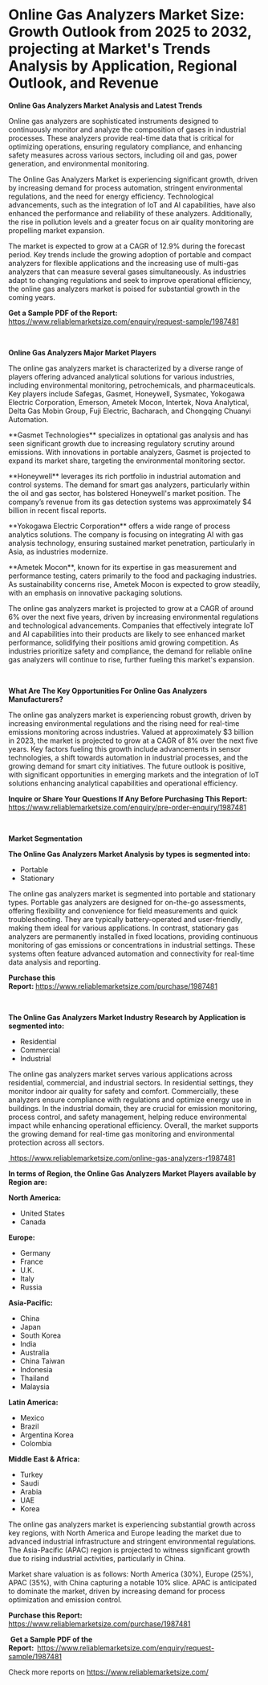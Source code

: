 <p><h1>Online Gas Analyzers Market Size: Growth Outlook from 2025 to 2032, projecting at Market's Trends Analysis by Application, Regional Outlook, and Revenue</h1></p><p><strong>Online Gas Analyzers Market Analysis and Latest Trends</strong></p>
<p><p>Online gas analyzers are sophisticated instruments designed to continuously monitor and analyze the composition of gases in industrial processes. These analyzers provide real-time data that is critical for optimizing operations, ensuring regulatory compliance, and enhancing safety measures across various sectors, including oil and gas, power generation, and environmental monitoring.</p><p>The Online Gas Analyzers Market is experiencing significant growth, driven by increasing demand for process automation, stringent environmental regulations, and the need for energy efficiency. Technological advancements, such as the integration of IoT and AI capabilities, have also enhanced the performance and reliability of these analyzers. Additionally, the rise in pollution levels and a greater focus on air quality monitoring are propelling market expansion.</p><p>The market is expected to grow at a CAGR of 12.9% during the forecast period. Key trends include the growing adoption of portable and compact analyzers for flexible applications and the increasing use of multi-gas analyzers that can measure several gases simultaneously. As industries adapt to changing regulations and seek to improve operational efficiency, the online gas analyzers market is poised for substantial growth in the coming years.</p></p>
<p><strong>Get a Sample PDF of the Report:&nbsp;</strong> <a href="https://www.reliablemarketsize.com/enquiry/request-sample/1987481?utm_campaign=2884&utm_medium=2&utm_source=Github&utm_content=ia&utm_term=28022025&utm_id=online-gas-analyzers">https://www.reliablemarketsize.com/enquiry/request-sample/1987481</a></p>
<p>&nbsp;</p>
<p><strong>Online Gas Analyzers Major Market Players</strong></p>
<p><p>The online gas analyzers market is characterized by a diverse range of players offering advanced analytical solutions for various industries, including environmental monitoring, petrochemicals, and pharmaceuticals. Key players include Safegas, Gasmet, Honeywell, Sysmatec, Yokogawa Electric Corporation, Emerson, Ametek Mocon, Intertek, Nova Analytical, Delta Gas Mobin Group, Fuji Electric, Bacharach, and Chongqing Chuanyi Automation.</p><p>**Gasmet Technologies** specializes in optational gas analysis and has seen significant growth due to increasing regulatory scrutiny around emissions. With innovations in portable analyzers, Gasmet is projected to expand its market share, targeting the environmental monitoring sector.</p><p>**Honeywell** leverages its rich portfolio in industrial automation and control systems. The demand for smart gas analyzers, particularly within the oil and gas sector, has bolstered Honeywell's market position. The company’s revenue from its gas detection systems was approximately $4 billion in recent fiscal reports.</p><p>**Yokogawa Electric Corporation** offers a wide range of process analytics solutions. The company is focusing on integrating AI with gas analysis technology, ensuring sustained market penetration, particularly in Asia, as industries modernize.</p><p>**Ametek Mocon**, known for its expertise in gas measurement and performance testing, caters primarily to the food and packaging industries. As sustainability concerns rise, Ametek Mocon is expected to grow steadily, with an emphasis on innovative packaging solutions.</p><p>The online gas analyzers market is projected to grow at a CAGR of around 6% over the next five years, driven by increasing environmental regulations and technological advancements. Companies that effectively integrate IoT and AI capabilities into their products are likely to see enhanced market performance, solidifying their positions amid growing competition. As industries prioritize safety and compliance, the demand for reliable online gas analyzers will continue to rise, further fueling this market's expansion.</p></p>
<p>&nbsp;</p>
<p><strong>What Are The Key Opportunities For Online Gas Analyzers Manufacturers?</strong></p>
<p><p>The online gas analyzers market is experiencing robust growth, driven by increasing environmental regulations and the rising need for real-time emissions monitoring across industries. Valued at approximately $3 billion in 2023, the market is projected to grow at a CAGR of 8% over the next five years. Key factors fueling this growth include advancements in sensor technologies, a shift towards automation in industrial processes, and the growing demand for smart city initiatives. The future outlook is positive, with significant opportunities in emerging markets and the integration of IoT solutions enhancing analytical capabilities and operational efficiency.</p></p>
<p><strong>Inquire or Share Your Questions If Any Before Purchasing This Report:</strong> <a href="https://www.reliablemarketsize.com/enquiry/pre-order-enquiry/1987481?utm_campaign=2884&utm_medium=2&utm_source=Github&utm_content=ia&utm_term=28022025&utm_id=online-gas-analyzers">https://www.reliablemarketsize.com/enquiry/pre-order-enquiry/1987481</a></p>
<p>&nbsp;</p>
<p><strong>Market Segmentation</strong></p>
<p><strong>The Online Gas Analyzers Market Analysis by types is segmented into:</strong></p>
<p><ul><li>Portable</li><li>Stationary</li></ul></p>
<p><p>The online gas analyzers market is segmented into portable and stationary types. Portable gas analyzers are designed for on-the-go assessments, offering flexibility and convenience for field measurements and quick troubleshooting. They are typically battery-operated and user-friendly, making them ideal for various applications. In contrast, stationary gas analyzers are permanently installed in fixed locations, providing continuous monitoring of gas emissions or concentrations in industrial settings. These systems often feature advanced automation and connectivity for real-time data analysis and reporting.</p></p>
<p><strong>Purchase this Report:&nbsp;</strong><a href="https://www.reliablemarketsize.com/purchase/1987481?utm_campaign=2884&utm_medium=2&utm_source=Github&utm_content=ia&utm_term=28022025&utm_id=online-gas-analyzers">https://www.reliablemarketsize.com/purchase/1987481</a></p>
<p>&nbsp;</p>
<p><strong>The Online Gas Analyzers Market Industry Research by Application is segmented into:</strong></p>
<p><ul><li>Residential</li><li>Commercial</li><li>Industrial</li></ul></p>
<p><p>The online gas analyzers market serves various applications across residential, commercial, and industrial sectors. In residential settings, they monitor indoor air quality for safety and comfort. Commercially, these analyzers ensure compliance with regulations and optimize energy use in buildings. In the industrial domain, they are crucial for emission monitoring, process control, and safety management, helping reduce environmental impact while enhancing operational efficiency. Overall, the market supports the growing demand for real-time gas monitoring and environmental protection across all sectors.</p></p>
<p><a href="https://www.reliablemarketsize.com/online-gas-analyzers-r1987481?utm_campaign=2884&utm_medium=2&utm_source=Github&utm_content=ia&utm_term=28022025&utm_id=online-gas-analyzers">&nbsp;https://www.reliablemarketsize.com/online-gas-analyzers-r1987481</a></p>
<p><strong>In terms of Region, the Online Gas Analyzers Market Players available by Region are:</strong></p>
<p>
    <p> <strong> North America: </strong>
        <ul>
            <li>United States</li>
            <li>Canada</li>
        </ul>
        </p> 
    <p> <strong> Europe: </strong>
        <ul>
            <li>Germany</li>
            <li>France</li>
            <li>U.K.</li>
            <li>Italy</li>
            <li>Russia</li>
        </ul>
        </p> 
    <p> <strong> Asia-Pacific: </strong>
        <ul>
            <li>China</li>
            <li>Japan</li>
            <li>South Korea</li>
            <li>India</li>
            <li>Australia</li>
            <li>China Taiwan</li>
            <li>Indonesia</li>
            <li>Thailand</li>
            <li>Malaysia</li>
        </ul>
        </p> 
    <p> <strong> Latin America: </strong>
        <ul>
            <li>Mexico</li>
            <li>Brazil</li>
            <li>Argentina Korea</li>
            <li>Colombia</li>
        </ul>
        </p> 
    <p> <strong> Middle East & Africa: </strong>
        <ul>
            <li>Turkey</li>
            <li>Saudi</li>
            <li>Arabia</li>
            <li>UAE</li>
            <li>Korea</li>
        </ul>
    </p>
    </p>
<p><p>The online gas analyzers market is experiencing substantial growth across key regions, with North America and Europe leading the market due to advanced industrial infrastructure and stringent environmental regulations. The Asia-Pacific (APAC) region is projected to witness significant growth due to rising industrial activities, particularly in China. </p><p>Market share valuation is as follows: North America (30%), Europe (25%), APAC (35%), with China capturing a notable 10% slice. APAC is anticipated to dominate the market, driven by increasing demand for process optimization and emission control.</p></p>
<p><strong>Purchase this Report: </strong><a href="https://www.reliablemarketsize.com/purchase/1987481?utm_campaign=2884&utm_medium=2&utm_source=Github&utm_content=ia&utm_term=28022025&utm_id=online-gas-analyzers">https://www.reliablemarketsize.com/purchase/1987481</a></p>
<p>&nbsp;<strong>Get a Sample PDF of the Report:&nbsp;&nbsp;</strong><a href="https://www.reliablemarketsize.com/enquiry/request-sample/1987481?utm_campaign=2884&utm_medium=2&utm_source=Github&utm_content=ia&utm_term=28022025&utm_id=online-gas-analyzers">https://www.reliablemarketsize.com/enquiry/request-sample/1987481</a></p>
<p><strong></strong></p>
<p>Check more reports on <a href="https://www.reliablemarketsize.com/?utm_campaign=2884&utm_medium=2&utm_source=Github&utm_content=ia&utm_term=28022025&utm_id=online-gas-analyzers">https://www.reliablemarketsize.com/</a></p>